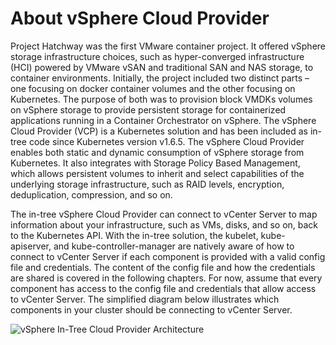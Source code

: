 # About vSphere Cloud Provider

Project Hatchway was the first VMware container project. It offered vSphere storage infrastructure choices, such as hyper-converged infrastructure (HCI) powered by VMware vSAN and traditional SAN and NAS storage, to container environments. Initially, the project included two distinct parts – one focusing on docker container volumes and the other focusing on Kubernetes. The purpose of both was to provision block VMDKs volumes on vSphere storage to provide persistent storage for containerized applications running in a Container Orchestrator on vSphere. The vSphere Cloud Provider (VCP) is a Kubernetes solution and has been included as in-tree code since Kubernetes version v1.6.5. The vSphere Cloud Provider enables both static and dynamic consumption of vSphere storage from Kubernetes. It also integrates with Storage Policy Based Management, which allows persistent volumes to inherit and select capabilities of the underlying storage infrastructure, such as RAID levels, encryption, deduplication, compression, and so on.

The in-tree vSphere Cloud Provider can connect to vCenter Server to map information about your infrastructure, such as VMs, disks, and so on, back to the Kubernetes API. With the in-tree solution, the kubelet, kube-apiserver, and kube-controller-manager are natively aware of how to connect to vCenter Server if each component is provided with a valid config file and credentials. The content of the config file and how the credentials are shared is covered in the following chapters. For now, assume that every component has access to the config file and credentials that allow access to vCenter Server. The simplified diagram below illustrates which components in your cluster should be connecting to vCenter Server.

![vSphere In-Tree Cloud Provider Architecture](https://github.com/kubernetes/cloud-provider-vsphere/raw/master/docs/images/vsphere-in-tree-architecture.png "vSphere In-Tree Cloud Provider Architecture")
